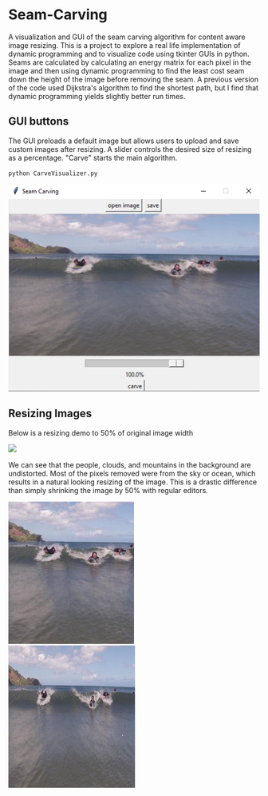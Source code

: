 # Seam-Carving
A visualization and GUI of the seam carving algorithm for content aware image resizing. This is a project to explore a real life implementation of dynamic programming and to visualize code using tkinter GUIs in python. Seams are calculated by calculating an energy matrix for each pixel in the image and then using dynamic programming to find the least cost seam down the height of the image before removing the seam. A previous version of the code used Dijkstra's algorithm to find the shortest path, but I find that dynamic programming yields slightly better run times.

## GUI buttons
The GUI preloads a default image but allows users to upload and save custom images after resizing. A slider controls the desired size of resizing as a percentage. "Carve" starts the main algorithm. 

```
python CarveVisualizer.py
```
![Default GUI](defaultGUI.png)

## Resizing Images
Below is a resizing demo to 50% of original image width

![](demo.gif)

We can see that the people, clouds, and mountains in the background are undistorted. Most of the pixels removed were from the sky or ocean, which results in a natural looking resizing of the image. This is a drastic difference than simply shrinking the image by 50% with regular editors.

![seamcarved](carveddemo.jpg) ![distorted](squeezed.png)
